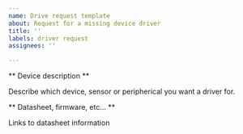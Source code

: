 ```yaml
---
name: Drive request template
about: Request for a missing device driver
title: ''
labels: driver request
assignees: ''

---
```


** Device description **

Describe which device, sensor or peripherical you want a driver for.

** Datasheet, firmware, etc... **

Links to datasheet information
